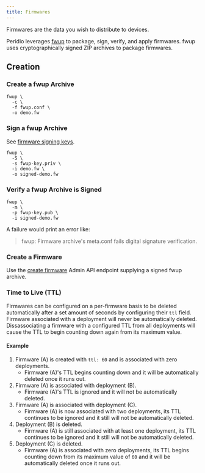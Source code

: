 ```yaml
---
title: Firmwares
---
```


Firmwares are the data you wish to distribute to devices.

Peridio leverages [fwup](https://github.com/fwup-home/fwup) to package, sign, verify, and apply firmwares. fwup uses cryptographically signed ZIP archives to package firmwares.

## Creation

### Create a fwup Archive

```text
fwup \
  -c \
  -f fwup.conf \
  -o demo.fw
```

### Sign a fwup Archive

See [firmware signing keys](firmware-signing-keys).

```text
fwup \
  -S \
  -s fwup-key.priv \
  -i demo.fw \
  -o signed-demo.fw
```

### Verify a fwup Archive is Signed

```text
fwup \
  -m \
  -p fwup-key.pub \
  -i signed-demo.fw
```

A failure would print an error like:

> fwup: Firmware archive's meta.conf fails digital signature verification.

### Create a Firmware

Use the [create firmware](https://docs.peridio.com/admin-api#tag/Firmwares/paths/~1orgs~1%7Borganization_name%7D~1products~1%7Bproduct_name%7D~1firmwares/post) Admin API endpoint supplying a signed fwup archive.

### Time to Live (TTL)

Firmwares can be configured on a per-firmware basis to be deleted automatically after a set amount of seconds by configuring their `ttl` field. Firmware associated with a deployment will never be automatically deleted. Dissassociating a firmware with a configured TTL from all deployments will cause the TTL to begin counting down again from its maximum value.

#### Example

1. Firmware (A) is created with `ttl: 60` and is associated with zero deployments.
    - Firmware (A)'s TTL begins counting down and it will be automatically deleted once it runs out.
2. Firmware (A) is associated with deployment (B).
    - Firmware (A)'s TTL is ignored and it will not be automatically deleted.
3. Firmware (A) is associated with deployment (C).
    - Firmware (A) is now associated with two deployments, its TTL continues to be ignored and it still will not be automatically deleted.
4. Deployment (B) is deleted.
    - Firmware (A) is still associated with at least one deployment, its TTL continues to be ignored and it still will not be automatically deleted.
5. Deployment (C) is deleted.
    - Firmware (A) is associated with zero deployments, its TTL begins counting down from its maximum value of `60` and it will be automatically deleted once it runs out.

